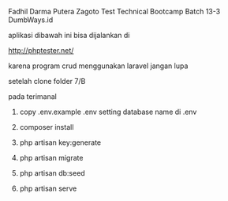 Fadhil Darma Putera Zagoto
Test Technical Bootcamp Batch 13-3 DumbWays.id

aplikasi dibawah ini bisa dijalankan di

http://phptester.net/

karena program crud menggunakan laravel
jangan lupa

setelah clone folder 7/B

pada terimanal
1. copy .env.example .env
setting database name di .env

2. composer install
3. php artisan key:generate
4. php artisan migrate
5. php artisan db:seed
6. php artisan serve

